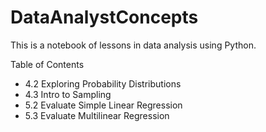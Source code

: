 # DataAnalystConcepts
This is a notebook of lessons in data analysis using Python.

Table of Contents
 - 4.2 Exploring Probability Distributions
 - 4.3 Intro to Sampling
 - 5.2 Evaluate Simple Linear Regression
 - 5.3 Evaluate Multilinear Regression
